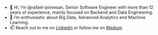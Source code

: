 - 👋 Hi, I’m @rafael-piovesan, Senior Software Engineer with more than 12 years of experience, mainly focused on Backend and Data Engineering.
- 👀 I’m enthusiastic about Big Data, Advanced Analytics and Machine Learning.
- 📫 Reach out to me on [Linkedin](https://www.linkedin.com/in/rafaelpcm/) or follow me on [Medium](https://medium.com/@rubens.piovesan)

<!---
rafael-piovesan/rafael-piovesan is a ✨ special ✨ repository because its `README.md` (this file) appears on your GitHub profile.
You can click the Preview link to take a look at your changes.
--->
